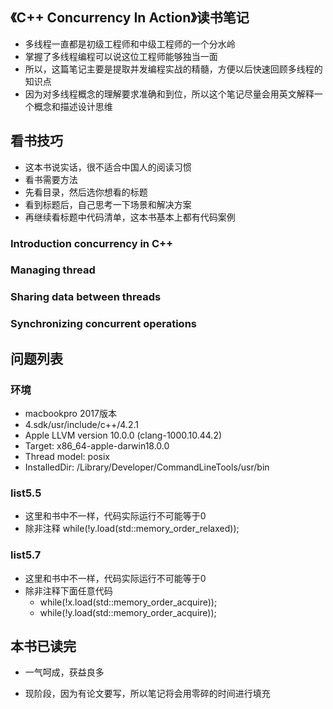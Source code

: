 ## 《C++ Concurrency In Action》读书笔记

- 多线程一直都是初级工程师和中级工程师的一个分水岭
- 掌握了多线程编程可以说这位工程师能够独当一面
- 所以，这篇笔记主要是提取并发编程实战的精髓，方便以后快速回顾多线程的知识点
- 因为对多线程概念的理解要求准确和到位，所以这个笔记尽量会用英文解释一个概念和描述设计思维

## 看书技巧

- 这本书说实话，很不适合中国人的阅读习惯
- 看书需要方法
- 先看目录，然后选你想看的标题
- 看到标题后，自己思考一下场景和解决方案
- 再继续看标题中代码清单，这本书基本上都有代码案例

### Introduction concurrency in C++

### Managing thread

### Sharing data between threads

### Synchronizing concurrent operations



## 问题列表

### 环境

- macbookpro 2017版本
- 4.sdk/usr/include/c++/4.2.1
- Apple LLVM version 10.0.0 (clang-1000.10.44.2)
- Target: x86_64-apple-darwin18.0.0
- Thread model: posix
- InstalledDir: /Library/Developer/CommandLineTools/usr/bin

### list5.5

- 这里和书中不一样，代码实际运行不可能等于0
- 除非注释 while(!y.load(std::memory_order_relaxed));

### list5.7

- 这里和书中不一样，代码实际运行不可能等于0
- 除非注释下面任意代码
  - while(!x.load(std::memory_order_acquire));
  - while(!y.load(std::memory_order_acquire));

## 本书已读完

- 一气呵成，获益良多

- 现阶段，因为有论文要写，所以笔记将会用零碎的时间进行填充
